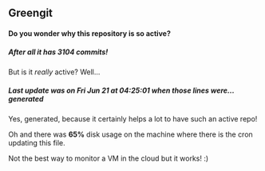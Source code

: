 ## Greengit

#### Do you wonder why this repository is so active?

##### After all it has 3104 commits!

But is it *really* active? Well...

##### Last update was on Fri Jun 21 at 04:25:01 when those lines were... generated

Yes, generated, because it certainly helps a lot to have such an active repo!

Oh and there was **65%** disk usage on the machine
where there is the cron updating this file.

Not the best way to monitor a VM in the cloud but it works! :)
